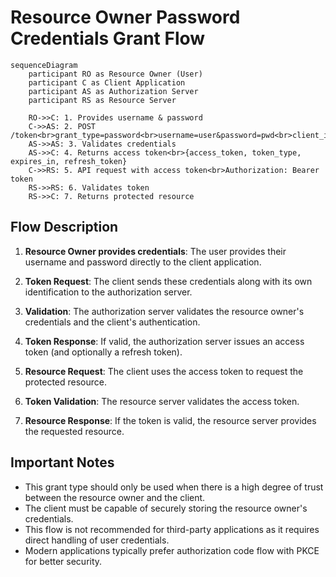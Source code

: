 # Resource Owner Password Credentials Grant Flow

```mermaid
sequenceDiagram
    participant RO as Resource Owner (User)
    participant C as Client Application
    participant AS as Authorization Server
    participant RS as Resource Server

    RO->>C: 1. Provides username & password
    C->>AS: 2. POST /token<br>grant_type=password<br>username=user&password=pwd<br>client_id=client&client_secret=secret
    AS->>AS: 3. Validates credentials
    AS->>C: 4. Returns access token<br>{access_token, token_type, expires_in, refresh_token}
    C->>RS: 5. API request with access token<br>Authorization: Bearer token
    RS->>RS: 6. Validates token
    RS->>C: 7. Returns protected resource
```

## Flow Description

1. **Resource Owner provides credentials**: The user provides their username and password directly to the client application.

2. **Token Request**: The client sends these credentials along with its own identification to the authorization server.

3. **Validation**: The authorization server validates the resource owner's credentials and the client's authentication.

4. **Token Response**: If valid, the authorization server issues an access token (and optionally a refresh token).

5. **Resource Request**: The client uses the access token to request the protected resource.

6. **Token Validation**: The resource server validates the access token.

7. **Resource Response**: If the token is valid, the resource server provides the requested resource.

## Important Notes

- This grant type should only be used when there is a high degree of trust between the resource owner and the client.
- The client must be capable of securely storing the resource owner's credentials.
- This flow is not recommended for third-party applications as it requires direct handling of user credentials.
- Modern applications typically prefer authorization code flow with PKCE for better security.